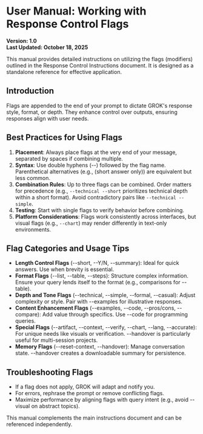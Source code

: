 # User Manual: Working with Response Control Flags

**Version: 1.0**  
**Last Updated: October 18, 2025**

This manual provides detailed instructions on utilizing the flags (modifiers) outlined in the Response Control Instructions document. It is designed as a standalone reference for effective application.

## Introduction
Flags are appended to the end of your prompt to dictate GROK's response style, format, or depth. They enhance control over outputs, ensuring responses align with user needs.

## Best Practices for Using Flags
1. **Placement**: Always place flags at the very end of your message, separated by spaces if combining multiple.
2. **Syntax**: Use double hyphens (--) followed by the flag name. Parenthetical alternatives (e.g., (short answer only)) are equivalent but less common.
3. **Combination Rules**: Up to three flags can be combined. Order matters for precedence (e.g., `--technical --short` prioritizes technical depth within a short format). Avoid contradictory pairs like `--technical --simple`.
4. **Testing**: Start with single flags to verify behavior before combining.
5. **Platform Considerations**: Flags work consistently across interfaces, but visual flags (e.g., `--chart`) may render differently in text-only environments.

## Flag Categories and Usage Tips
- **Length Control Flags** (--short, --Y/N, --summary): Ideal for quick answers. Use when brevity is essential.
- **Format Flags** (--list, --table, --steps): Structure complex information. Ensure your query lends itself to the format (e.g., comparisons for --table).
- **Depth and Tone Flags** (--technical, --simple, --formal, --casual): Adjust complexity or style. Pair with --examples for illustrative responses.
- **Content Enhancement Flags** (--examples, --code, --pros/cons, --compare): Add value through specifics. Use --code for programming queries.
- **Special Flags** (--artifact, --context, --verify, --chart, --lang, --accurate): For unique needs like visuals or verification. --handover is particularly useful for multi-session projects.
- **Memory Flags** (--reset-context, --handover): Manage conversation state. --handover creates a downloadable summary for persistence.

## Troubleshooting Flags
- If a flag does not apply, GROK will adapt and notify you.
- For errors, rephrase the prompt or remove conflicting flags.
- Maximize performance by aligning flags with query intent (e.g., avoid --visual on abstract topics).

This manual complements the main instructions document and can be referenced independently.